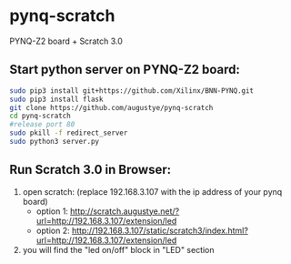 # pynq-scratch
PYNQ-Z2 board + Scratch 3.0

Start python server on PYNQ-Z2 board:
----------------------------------
```Bash
sudo pip3 install git+https://github.com/Xilinx/BNN-PYNQ.git
sudo pip3 install flask
git clone https://github.com/augustye/pynq-scratch
cd pynq-scratch
#release port 80
sudo pkill -f redirect_server
sudo python3 server.py
```

Run Scratch 3.0 in Browser:
---------------------------
1. open scratch: (replace 192.168.3.107 with the ip address of your pynq board)
   - option 1: http://scratch.augustye.net/?url=http://192.168.3.107/extension/led
   - option 2: http://192.168.3.107/static/scratch3/index.html?url=http://192.168.3.107/extension/led
2. you will find the "led on/off" block in "LED" section
